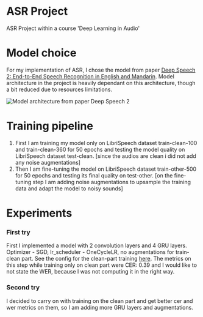 # ASR Project
ASR Project within a course 'Deep Learning in Audio'

# Model choice 

For my implementation of ASR, I chose the model from paper [Deep Speech 2: End-to-End Speech Recognition in English and Mandarin](https://arxiv.org/pdf/1512.02595.pdf).
Model architecture in the project is heavily dependant on this architecture, though a bit reduced due to resources limitations. 

![Model architecture from paper Deep Speech 2](https://github.com/aizamaksutova/DL_Audio/blob/main/images/model-arch-ds2.png)

# Training pipeline

1. First I am training my model only on LibriSpeech dataset train-clean-100 and train-clean-360 for 50 epochs and testing the model quality on LibriSpeech dataset test-clean. [since the audios are clean i did not add any noise augmentations]
2. Then I am fine-tuning the model on LibriSpeech dataset train-other-500 for 50 epochs and testing its final quality on test-other. [on the fine-tuning step I am adding noise augmentations to upsample the training data and adapt the model to noisy sounds]


# Experiments
 ### First try
 First I implemented a model with 2 convolution layers and 4 GRU layers. Optimizer - SGD, lr_scheduler - OneCycleLR, no augmentations for train-clean part. See the config for the clean-part training [here](https://github.com/aizamaksutova/DL_Audio/blob/main/configs/1exp_train_clean.json). 
 The metrics on this step while training only on clean part were CER: 0.39 and I would like to not state the WER, because I was not computing it in the right way.

 ### Second try
 I decided to carry on with training on the clean part and get better cer and wer metrics on them, so I am adding more GRU layers and augmentations. 
 
